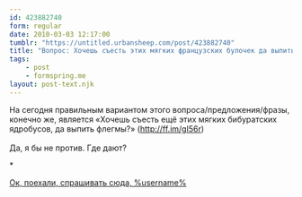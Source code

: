 ```yaml
---
id: 423882740
form: regular
date: 2010-03-03 12:17:00
tumblr: "https://untitled.urbansheep.com/post/423882740"
title: "Вопрос: Хочешь съесть этих мягких французских булочек да выпить чаю?"
tags:
    - post
    - formspring.me
layout: post-text.njk
---
```


<p class="formspringmeAnswer">На сегодня правильным вариантом этого вопроса/предложения/фразы, конечно же, является «Хочешь съесть ещё этих мягких бибуратских ядробусов, да выпить флегмы?» (<a href="http://ff.im/gI56r">http://ff.im/gI56r</a>)<br/><br/>
Да, я бы не против. Где дают?</p>

<p>*</p>

<p class="formspringmeFooter">
    <a href="http://formspring.me/urbansheep">Ок, поехали, спрашивать сюда, %username%</a>
</p>

